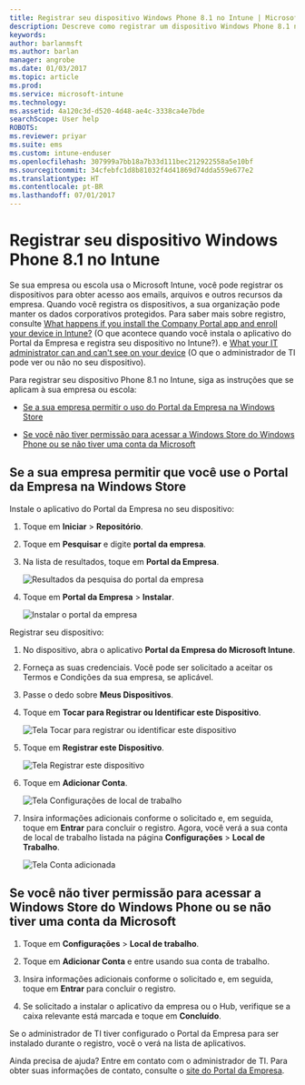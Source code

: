 ```yaml
---
title: Registrar seu dispositivo Windows Phone 8.1 no Intune | Microsoft Docs
description: Descreve como registrar um dispositivo Windows Phone 8.1 no Intune
keywords: 
author: barlanmsft
ms.author: barlan
manager: angrobe
ms.date: 01/03/2017
ms.topic: article
ms.prod: 
ms.service: microsoft-intune
ms.technology: 
ms.assetid: 4a120c3d-d520-4d48-ae4c-3338ca4e7bde
searchScope: User help
ROBOTS: 
ms.reviewer: priyar
ms.suite: ems
ms.custom: intune-enduser
ms.openlocfilehash: 307999a7bb18a7b33d111bec212922558a5e10bf
ms.sourcegitcommit: 34cfebfc1d8b81032f4d41869d74dda559e677e2
ms.translationtype: HT
ms.contentlocale: pt-BR
ms.lasthandoff: 07/01/2017
---
```

# <a name="enroll-your-windows-phone-81-device-in-intune"></a>Registrar seu dispositivo Windows Phone 8.1 no Intune

Se sua empresa ou escola usa o Microsoft Intune, você pode registrar os dispositivos para obter acesso aos emails, arquivos e outros recursos da empresa. Quando você registra os dispositivos, a sua organização pode manter os dados corporativos protegidos. Para saber mais sobre registro, consulte [What happens if you install the Company Portal app and enroll your device in Intune?](what-happens-if-you-install-the-company-portal-app-and-enroll-your-device-in-intune-windows.md) (O que acontece quando você instala o aplicativo do Portal da Empresa e registra seu dispositivo no Intune?). e [What your IT administrator can and can't see on your device](what-info-can-your-company-see-when-you-enroll-your-device-in-intune.md) (O que o administrador de TI pode ver ou não no seu dispositivo).


Para registrar seu dispositivo Phone 8.1 no Intune, siga as instruções que se aplicam à sua empresa ou escola:

-   [Se a sua empresa permitir o uso do Portal da Empresa na Windows Store](#if-your-company-lets-you-use-the-company-portal-from-the-windows-store)

-   [Se você não tiver permissão para acessar a Windows Store do Windows Phone ou se não tiver uma conta da Microsoft](#if-you-are-not-allowed-to-access-the-windows-store-from-your-windows-phone-or-if-you-do-not-have-a-microsoft-account)

## <a name="if-your-company-lets-you-use-the-company-portal-from-the-windows-store"></a>Se a sua empresa permitir que você use o Portal da Empresa na Windows Store
Instale o aplicativo do Portal da Empresa no seu dispositivo:

1.  Toque em **Iniciar** &gt; **Repositório**.

2.  Toque em **Pesquisar** e digite **portal da empresa**.

3.  Na lista de resultados, toque em **Portal da Empresa**.

    ![Resultados da pesquisa do portal da empresa](./media/WP81-1-CP-search-store-v2.png)

4.  Toque em **Portal da Empresa** &gt; **Instalar**.

    ![Instalar o portal da empresa](./media/WP81-2-CP-install-v2.png)

Registrar seu dispositivo:

1.  No dispositivo, abra o aplicativo **Portal da Empresa do Microsoft Intune**.

2.  Forneça as suas credenciais. Você pode ser solicitado a aceitar os Termos e Condições da sua empresa, se aplicável.

3.  Passe o dedo sobre **Meus Dispositivos**.

4.  Toque em **Tocar para Registrar ou Identificar este Dispositivo**.

    ![Tela Tocar para registrar ou identificar este dispositivo](./media/WP81-enroll-1-swipe-my-devices.png)

5.  Toque em **Registrar este Dispositivo**.

    ![Tela Registrar este dispositivo](./media/WP81-enroll-2-enroll-this-device.png)

6.  Toque em **Adicionar Conta**.

    ![Tela Configurações de local de trabalho](./media/WP81-enroll-3-workplace-add-acct.png)

7.  Insira informações adicionais conforme o solicitado e, em seguida, toque em **Entrar** para concluir o registro. Agora, você verá a sua conta de local de trabalho listada na página **Configurações** &gt; **Local de Trabalho**.

    ![Tela Conta adicionada](./media/WP81-enroll-4-account-added.png)

## <a name="if-you-are-not-allowed-to-access-the-windows-store-from-your-windows-phone-or-if-you-do-not-have-a-microsoft-account"></a>Se você não tiver permissão para acessar a Windows Store do Windows Phone ou se não tiver uma conta da Microsoft

1.  Toque em **Configurações** &gt; **Local de trabalho**.

2.  Toque em **Adicionar Conta** e entre usando sua conta de trabalho.

3.  Insira informações adicionais conforme o solicitado e, em seguida, toque em **Entrar** para concluir o registro.

4.  Se solicitado a instalar o aplicativo da empresa ou o Hub, verifique se a caixa relevante está marcada e toque em **Concluído**.

Se o administrador de TI tiver configurado o Portal da Empresa para ser instalado durante o registro, você o verá na lista de aplicativos.

Ainda precisa de ajuda? Entre em contato com o administrador de TI. Para obter suas informações de contato, consulte o [site do Portal da Empresa](http://portal.manage.microsoft.com).
